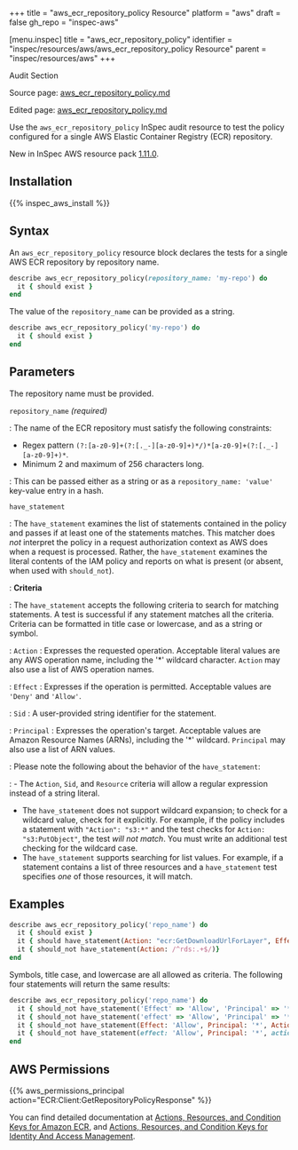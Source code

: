 +++
title = "aws_ecr_repository_policy Resource"
platform = "aws"
draft = false
gh_repo = "inspec-aws"

[menu.inspec]
title = "aws_ecr_repository_policy"
identifier = "inspec/resources/aws/aws_ecr_repository_policy Resource"
parent = "inspec/resources/aws"
+++

<div class="admonition-note">
<p class="admonition-note-title">Audit Section</p>
<div class="admonition-note-text">
<p>Source page: <a href="https://github.com/inspec/inspec-aws/blob/main/docs/resources/aws_ecr_repository_policy.md">aws_ecr_repository_policy.md</a></p>
<p>Edited page: <a href="https://github.com/ianmadd/inspec-aws/blob/im/hugo/docs-chef-io/content/inspec/resources/aws_ecr_repository_policy.md">aws_ecr_repository_policy.md</a></p>
</div>
</div>



Use the `aws_ecr_repository_policy` InSpec audit resource to test the policy configured for a single AWS Elastic Container Registry (ECR) repository.

New in InSpec AWS resource pack [1.11.0](https://github.com/inspec/inspec-aws/releases/tag/v1.11.0).

## Installation

{{% inspec_aws_install %}}

## Syntax

An `aws_ecr_repository_policy` resource block declares the tests for a single AWS ECR repository by repository name.

```ruby
describe aws_ecr_repository_policy(repository_name: 'my-repo') do
  it { should exist }
end
```

The value of the `repository_name` can be provided as a string.

```ruby
describe aws_ecr_repository_policy('my-repo') do
  it { should exist }
end
```

## Parameters

The repository name must be provided.

`repository_name` _(required)_

: The name of the ECR repository must satisfy the following constraints:
  - Regex pattern `(?:[a-z0-9]+(?:[._-][a-z0-9]+)*/)*[a-z0-9]+(?:[._-][a-z0-9]+)*`.
  - Minimum 2 and maximum of 256 characters long.

: This can be passed either as a string or as a `repository_name: 'value'` key-value entry in a hash.

`have_statement`

: The `have_statement` examines the list of statements contained in the policy and passes if at least one of the statements matches.
  This matcher does _not_ interpret the policy in a request authorization context as AWS does when a request is processed. Rather, the `have_statement` examines the literal contents of the IAM policy and reports on what is present (or absent, when used with `should_not`).

: **Criteria**

: The `have_statement` accepts the following criteria to search for matching statements. A test is successful if any statement matches all the criteria. Criteria can be formatted in title case or lowercase, and as a string or symbol.

: `Action`
  : Expresses the requested operation. Acceptable literal values are any AWS operation name, including the '\*' wildcard character.
    `Action` may also use a list of AWS operation names.

: `Effect`
  : Expresses if the operation is permitted. Acceptable values are `'Deny'` and `'Allow'`.

: `Sid`
  : A user-provided string identifier for the statement.

: `Principal`
  : Expresses the operation's target. Acceptable values are Amazon Resource Names (ARNs), including the '\*' wildcard.
    `Principal` may also use a list of ARN values.

: Please note the following about the behavior of the `have_statement`:

: - The `Action`, `Sid`, and `Resource` criteria will allow a regular expression instead of a string literal.
  - The `have_statement` does not support wildcard expansion; to check for a wildcard value, check for it explicitly. For example, if the policy includes a statement with `"Action": "s3:*"` and the test checks for `Action: "s3:PutObject"`, the test _will not match_. You must write an additional test checking for the wildcard case.
  - The `have_statement` supports searching for list values. For example, if a statement contains a list of three resources and a `have_statement` test specifies _one_ of those resources, it will match.

## Examples

```ruby
describe aws_ecr_repository_policy('repo_name') do
  it { should exist }
  it { should have_statement(Action: "ecr:GetDownloadUrlForLayer", Effect: "Allow", Principal: "*", Sid: "new policy")}
  it { should_not have_statement(Action: /^rds:.+$/)}
end
```

Symbols, title case, and lowercase are all allowed as criteria.
The following four statements will return the same results:

```ruby
describe aws_ecr_repository_policy('repo_name') do
  it { should_not have_statement('Effect' => 'Allow', 'Principal' => '*', 'Action' => '*')}
  it { should_not have_statement('effect' => 'Allow', 'Principal' => '*', 'action' => '*')}
  it { should_not have_statement(Effect: 'Allow', Principal: '*', Action: '*')}
  it { should_not have_statement(effect: 'Allow', Principal: '*', action: '*')}
end
```


## AWS Permissions

{{% aws_permissions_principal action="ECR:Client:GetRepositoryPolicyResponse" %}}

You can find detailed documentation at [Actions, Resources, and Condition Keys for Amazon ECR](https://docs.aws.amazon.com/AmazonECR/latest/APIReference/API_Operations.html), and [Actions, Resources, and Condition Keys for Identity And Access Management](https://docs.aws.amazon.com/IAM/latest/UserGuide/list_identityandaccessmanagement.html).
